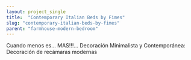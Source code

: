 ```yaml
---
layout: project_single
title:  "Contemporary Italian Beds by Fimes"
slug: "contemporary-italian-beds-by-fimes"
parent: "farmhouse-modern-bedroom"
---
```

Cuando menos es... MAS!!!... Decoración Minimalista y Contemporánea: Decoración de recámaras modernas